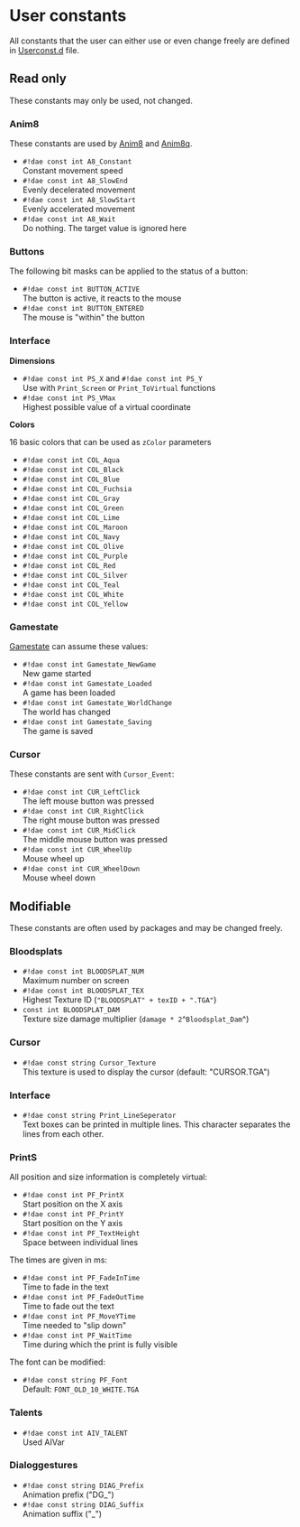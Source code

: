 # User constants
All constants that the user can either use or even change freely are defined in [Userconst.d](https://github.com/Lehona/LeGo/blob/dev/Userconst.d) file.

## Read only
These constants may only be used, not changed.

### Anim8
These constants are used by [Anim8](../applications/anim8.md#anim8_1) and [Anim8q](../applications/anim8.md#anim8q).

- `#!dae const int A8_Constant`  
    Constant movement speed
- `#!dae const int A8_SlowEnd`  
    Evenly decelerated movement
- `#!dae const int A8_SlowStart`  
    Evenly accelerated movement
- `#!dae const int A8_Wait`  
    Do nothing. The target value is ignored here

### Buttons
The following bit masks can be applied to the status of a button:

- `#!dae const int BUTTON_ACTIVE`  
    The button is active, it reacts to the mouse
- `#!dae const int BUTTON_ENTERED`  
    The mouse is "within" the button

### Interface
**Dimensions**

- `#!dae const int PS_X` and `#!dae const int PS_Y`  
    Use with `Print_Screen` or `Print_ToVirtual` functions
- `#!dae const int PS_VMax`  
    Highest possible value of a virtual coordinate

**Colors**

16 basic colors that can be used as `zColor` parameters

- `#!dae const int COL_Aqua`
- `#!dae const int COL_Black`
- `#!dae const int COL_Blue`
- `#!dae const int COL_Fuchsia`
- `#!dae const int COL_Gray`
- `#!dae const int COL_Green`
- `#!dae const int COL_Lime`
- `#!dae const int COL_Maroon`
- `#!dae const int COL_Navy`
- `#!dae const int COL_Olive`
- `#!dae const int COL_Purple`
- `#!dae const int COL_Red`
- `#!dae const int COL_Silver`
- `#!dae const int COL_Teal`
- `#!dae const int COL_White`
- `#!dae const int COL_Yellow`

### Gamestate
[Gamestate](../applications/gamestate.md) can assume these values:

- `#!dae const int Gamestate_NewGame`  
    New game started
- `#!dae const int Gamestate_Loaded`  
    A game has been loaded
- `#!dae const int Gamestate_WorldChange`  
    The world has changed
- `#!dae const int Gamestate_Saving`  
    The game is saved

### Cursor
These constants are sent with `Cursor_Event`:

- `#!dae const int CUR_LeftClick`  
    The left mouse button was pressed
- `#!dae const int CUR_RightClick`  
    The right mouse button was pressed
- `#!dae const int CUR_MidClick`  
    The middle mouse button was pressed
- `#!dae const int CUR_WheelUp`  
    Mouse wheel up
- `#!dae const int CUR_WheelDown`  
    Mouse wheel down

## Modifiable
These constants are often used by packages and may be changed freely.

### Bloodsplats

- `#!dae const int BLOODSPLAT_NUM`  
    Maximum number on screen
- `#!dae const int BLOODSPLAT_TEX`  
    Highest Texture ID (`"BLOODSPLAT" + texID + ".TGA"`)
- `const int BLOODSPLAT_DAM`  
    Texture size damage multiplier (`damage * 2`^`Bloodsplat_Dam`^)

### Cursor

- `#!dae const string Cursor_Texture`  
    This texture is used to display the cursor (default: "CURSOR.TGA")

### Interface

- `#!dae const string Print_LineSeperator`  
    Text boxes can be printed in multiple lines. This character separates the lines from each other.

### PrintS
All position and size information is completely virtual:

- `#!dae const int PF_PrintX`  
    Start position on the X axis
- `#!dae const int PF_PrintY`  
    Start position on the Y axis
- `#!dae const int PF_TextHeight`  
    Space between individual lines

The times are given in ms:

- `#!dae const int PF_FadeInTime`  
    Time to fade in the text
- `#!dae const int PF_FadeOutTime`  
    Time to fade out the text
- `#!dae const int PF_MoveYTime`  
    Time needed to "slip down"
- `#!dae const int PF_WaitTime`  
    Time during which the print is fully visible

The font can be modified:

- `#!dae const string PF_Font`  
    Default: `FONT_OLD_10_WHITE.TGA`

### Talents

- `#!dae const int AIV_TALENT`  
    Used AIVar

### Dialoggestures

- `#!dae const string DIAG_Prefix`  
    Animation prefix ("DG_")
- `#!dae const string DIAG_Suffix`  
    Animation suffix ("_")
